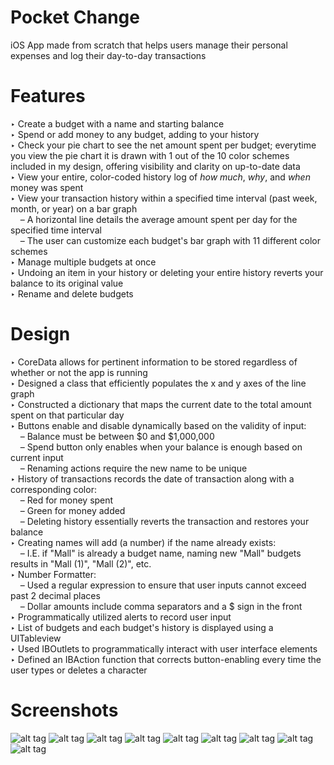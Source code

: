 # Pocket Change
iOS App made from scratch that helps users manage their personal expenses and log their day-to-day transactions

# Features
‣ Create a budget with a name and starting balance <br />
‣ Spend or add money to any budget, adding to your history <br />
‣ Check your pie chart to see the net amount spent per budget; everytime you view the pie chart it is drawn with 1 out of the 10 color schemes included in my design, offering visibility and clarity on up-to-date data <br />
‣ View your entire, color-coded history log of <i>how much</i>, <i>why</i>, and <i>when</i> money was spent <br />
‣ View your transaction history within a specified time interval (past week, month, or year) on a bar graph <br />
&nbsp;&nbsp;&nbsp;&nbsp;– A horizontal line details the average amount spent per day for the specified time interval <br />
&nbsp;&nbsp;&nbsp;&nbsp;– The user can customize each budget's bar graph with 11 different color schemes <br />
‣ Manage multiple budgets at once <br />
‣ Undoing an item in your history or deleting your entire history reverts your balance to its original value <br />
‣ Rename and delete budgets <br />

# Design
‣ CoreData allows for pertinent information to be stored regardless of whether or not the app is running <br />
‣ Designed a class that efficiently populates the x and y axes of the line graph <br />
‣ Constructed a dictionary that maps the current date to the total amount spent on that particular day <br />
‣ Buttons enable and disable dynamically based on the validity of input: <br />
&nbsp;&nbsp;&nbsp;&nbsp;– Balance must be between $0 and $1,000,000 <br />
&nbsp;&nbsp;&nbsp;&nbsp;– Spend button only enables when your balance is enough based on current input <br />
&nbsp;&nbsp;&nbsp;&nbsp;– Renaming actions require the new name to be unique <br />
‣ History of transactions records the date of transaction along with a corresponding color: <br />
&nbsp;&nbsp;&nbsp;&nbsp;– Red for money spent <br />
&nbsp;&nbsp;&nbsp;&nbsp;– Green for money added <br />
&nbsp;&nbsp;&nbsp;&nbsp;– Deleting history essentially reverts the transaction and restores your balance <br />
‣ Creating names will add (a number) if the name already exists: <br />
&nbsp;&nbsp;&nbsp;&nbsp;– I.E. if "Mall" is already a budget name, naming new "Mall" budgets results in "Mall (1)", "Mall (2)", etc. <br />
‣ Number Formatter: <br />
&nbsp;&nbsp;&nbsp;&nbsp;– Used a regular expression to ensure that user inputs cannot exceed past 2 decimal places <br />
&nbsp;&nbsp;&nbsp;&nbsp;– Dollar amounts include comma separators and a $ sign in the front <br />
‣ Programmatically utilized alerts to record user input <br />
‣ List of budgets and each budget's history is displayed using a UITableview <br />
‣ Used IBOutlets to programmatically interact with user interface elements <br />
‣ Defined an IBAction function that corrects button-enabling every time the user types or deletes a character <br /> 

# Screenshots
![alt tag](http://i.imgur.com/QYkpueM.jpg)
![alt tag](http://i.imgur.com/CfjN8QF.jpg)
![alt tag](http://i.imgur.com/XvlLNAy.png)
![alt tag](http://i.imgur.com/8YZRb2Y.jpg)
![alt tag](http://i.imgur.com/xU8B3eQ.png)
![alt tag](http://i.imgur.com/WzapKJJ.png)
![alt tag](http://i.imgur.com/wwkw2Uy.jpg)
![alt tag](http://i.imgur.com/rsZk4Lz.jpg)
![alt tag](http://i.imgur.com/1cCDaJq.png)

